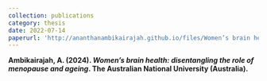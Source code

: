 ```yaml
---
collection: publications
category: thesis
date: 2022-07-14
paperurl: 'http://ananthanambikairajah.github.io/files/Women’s brain health: disentangling the role of menopause and ageing.pdf'
---
```


<b>Ambikairajah, A<b>. (2024). <i>Women’s brain health: disentangling the role of menopause and ageing</i>. The Australian National University (Australia).